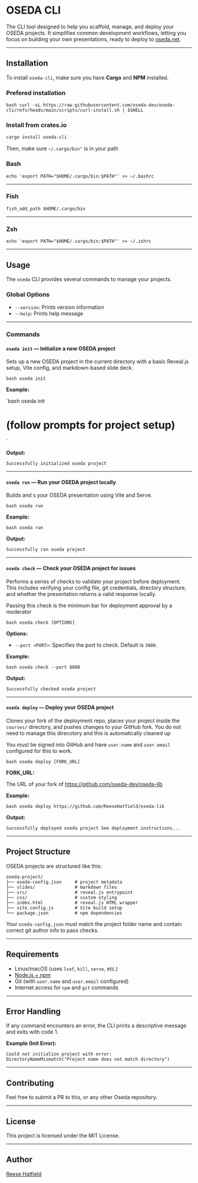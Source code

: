 # OSEDA CLI

The CLI tool designed to help you scaffold, manage, and deploy your OSEDA projects. It simplifies common development workflows, letting you focus on building your own presentations, ready to deploy to [oseda.net](https://oseda.net).

---

## Installation

To install `oseda-cli`, make sure you have **Cargo** and **NPM** installed.

### Prefered installation

`bash
curl -sL https://raw.githubusercontent.com/oseda-dev/oseda-cli/refs/heads/main/scripts/curl-install.sh | $SHELL
`

### Install from crates.io
```bash
cargo install oseda-cli
```
Then, make sure `~/.cargo/bin"` is in your path
### **Bash**
```
echo 'export PATH="$HOME/.cargo/bin:$PATH"' >> ~/.bashrc
```

---

### **Fish**
```
fish_add_path $HOME/.cargo/bin
```

---

### **Zsh**
```
echo 'export PATH="$HOME/.cargo/bin:$PATH"' >> ~/.zshrc
```


---

## Usage

The `oseda` CLI provides several commands to manage your projects.

### Global Options

- `--version`: Prints version information
- `--help`: Prints help message

---

### Commands

#### `oseda init` — Initialize a new OSEDA project

Sets up a new OSEDA project in the current directory with a basic Reveal.js setup, Vite config, and markdown-based slide deck.

`bash
oseda init
`

**Example:**

`bash
oseda init
# (follow prompts for project setup)
`

**Output:**

`
Successfully initialized oseda project
`

---

#### `oseda run` — Run your OSEDA project locally

Builds and s your OSEDA presentation using Vite and Serve.

`bash
oseda run
`

**Example:**

`bash
oseda run
`

**Output:**

`
Successfully ran oseda project
`

---

#### `oseda check` — Check your OSEDA project for issues

Performs a series of checks to validate your project before deployment. This includes verifying your config file, git credentials, directory structure, and whether the presentation returns a valid response locally.

Passing this check is the minimum bar for deployment approval by a moderator

`bash
oseda check [OPTIONS]
`

**Options:**

- `--port <PORT>`: Specifies the port to check. Default is `3000`.

**Example:**

`bash
oseda check --port 8080
`

**Output:**

`
Successfully checked oseda project
`

---

#### `oseda deploy` — Deploy your OSEDA project

Clones your fork of the deployment repo, places your project inside the `courses/` directory, and pushes changes to your GitHub fork. You do not need to manage this direcotory and this is automatically cleaned up

You *must* be signed into GitHub and have `user.name` and `user.email` configured for this to work.

`bash
oseda deploy [FORK_URL]
`

**FORK_URL:**

The URL of your fork of https://github.com/oseda-dev/oseda-lib

**Example:**

`bash
oseda deploy https://github.com/ReeseHatfield/oseda-lib
`

**Output:**

`
Successfully deployed oseda project
See deployment instructions...
`

---

## Project Structure

OSEDA projects are structured like this:

```
oseda-project/
├── oseda-config.json     # project metadata
├── slides/               # markdown files
├── src/                  # reveal.js entrypoint
├── css/                  # custom styling
├── index.html            # reveal.js HTML wrapper
├── vite.config.js        # Vite build setup
└── package.json          # npm dependencies
```

Your `oseda-config.json` must match the project folder name and contain correct git author info to pass checks.

---

## Requirements

- Linux/macOS (uses `lsof`, `kill`, `serve`, etc.)
- [Node.js + npm](https://nodejs.org/)
- Git (with `user.name` and `user.email` configured)
- Internet access for `npm` and `git` commands

---

## Error Handling

If any command encounters an error, the CLI prints a descriptive message and exits with code 1.

**Example (Init Error):**

`
Could not initialize project with error: DirectoryNameMismatch("Project name does not match directory")
`

---

## Contributing

Feel free to submit a PR to this, or any other Oseda repository.

---

## License

This project is licensed under the MIT License.

---

## Author

[Reese Hatfield](https://github.com/ReeseHatfield)
